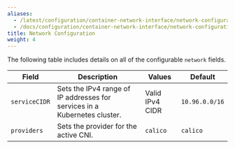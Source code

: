 ```yaml
---
aliases:
  - /latest/configuration/container-network-interface/network-configuration/
  - /docs/configuration/container-network-interface/network-configuration/
title: Network Configuration
weight: 4
---
```


The following table includes details on all of the configurable `network` fields.

| Field | Description | Values |  Default |
|-------|-------------|--------|----------|
| `serviceCIDR` | Sets the IPv4 range of IP addresses for services in a Kubernetes cluster. | Valid IPv4 CIDR | `10.96.0.0/16` |
| `providers` | Sets the provider for the active CNI. | `calico` | `calico` |
